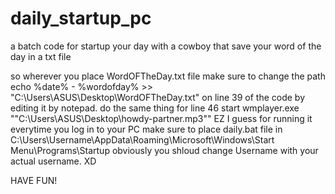 # daily_startup_pc
a batch code for startup your day with a cowboy that save your word of the day in a txt file

so wherever you place WordOFTheDay.txt file make sure to change the path                  echo %date% - %wordofday% >> "C:\Users\ASUS\Desktop\WordOFTheDay.txt"             on line 39 of the code by editing it by notepad.
do the same thing for line 46             start wmplayer.exe ""C:\Users\ASUS\Desktop\howdy-partner.mp3""              EZ I guess
for running it everytime you log in to your PC make sure to place daily.bat file in C:\Users\Username\AppData\Roaming\Microsoft\Windows\Start Menu\Programs\Startup  obviously you shloud change Username with your actual username.  XD





HAVE FUN!


